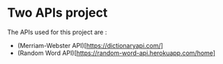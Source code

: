 # Two APIs project

The APIs used for this project are :

- (Merriam-Webster API)[https://dictionaryapi.com/]
- (Random Word API)[https://random-word-api.herokuapp.com/home]

